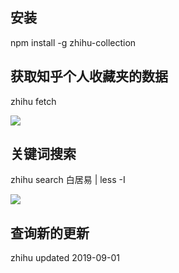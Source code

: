 ## 安装

npm install -g zhihu-collection


## 获取知乎个人收藏夹的数据

zhihu fetch

![](/quanxiaoxiao/zhihu-collection/blob/master/static/fetch.gif?raw=true)


## 关键词搜索

zhihu search 白居易 | less -I

![](/quanxiaoxiao/zhihu-collection/blob/master/static/search.gif?raw=true)


## 查询新的更新

zhihu updated 2019-09-01
